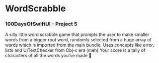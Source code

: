 # WordScrabble

### 100DaysOfSwiftUI - Project 5

A silly little word scrabble game that prompts the user to make smaller words from a bigger root word, randomly selected from a huge array of words which is imported from the main bundle. Uses concepts like error, lists and UITextChecker from Obj-c era (meh) Your score is a tally of characters of all the words you've made 🧩